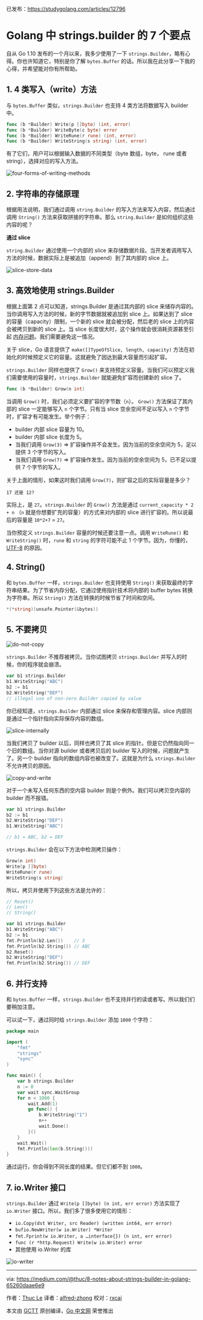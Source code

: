 已发布：https://studygolang.com/articles/12796

# Golang 中 strings.builder 的 7 个要点

自从 Go 1.10 发布的一个月以来，我多少使用了一下 `strings.Builder`，略有心得。你也许知道它，特别是你了解 `bytes.Buffer` 的话。所以我在此分享一下我的心得，并希望能对你有所帮助。

## 1. 4 类写入（write）方法

与 `bytes.Buffer` 类似，`strings.Builder` 也支持 4 类方法将数据写入 builder 中。

```go
func (b *Builder) Write(p []byte) (int, error)
func (b *Builder) WriteByte(c byte) error
func (b *Builder) WriteRune(r rune) (int, error)
func (b *Builder) WriteString(s string) (int, error)
```

有了它们，用户可以根据输入数据的不同类型（byte 数组，byte， rune 或者 string），选择对应的写入方法。

![four-forms-of-writing-methods](https://raw.githubusercontent.com/studygolang/gctt-images/master/strings-builder/1_IGv0x1gMwkszbv7IWnpfaQ.png)

## 2. 字符串的存储原理

根据用法说明，我们通过调用 `string.Builder` 的写入方法来写入内容，然后通过调用 `String()` 方法来获取拼接的字符串。那么 `string.Builder` 是如何组织这些内容的呢？

**通过 slice**

`string.Builder` 通过使用一个内部的 slice 来存储数据片段。当开发者调用写入方法的时候，数据实际上是被追加（append）到了其内部的 slice 上。

![slice-store-data](https://raw.githubusercontent.com/studygolang/gctt-images/master/strings-builder/1_luRaetJ4m36JH43xh0rHcA.png)


## 3. 高效地使用 strings.Builder

根据上面第 2 点可以知道，strings.Builder 是通过其内部的 slice 来储存内容的。当你调用写入方法的时候，新的字节数据就被追加到 slice 上。如果达到了 slice 的容量（capacity）限制，一个新的 slice 就会被分配，然后老的 slice 上的内容会被拷贝到新的 slice 上。当 slice 长度很大时，这个操作就会很消耗资源甚至引起 [内存问题](https://blog.siliconstraits.com/out-of-memory-with-append-in-golang-956e7eb2c70e)。我们需要避免这一情况。

关于 slice，Go 语言提供了 `make([]TypeOfSlice, length, capacity)` 方法在初始化的时候预定义它的容量。这就避免了因达到最大容量而引起扩容。

`strings.Builder` 同样也提供了 `Grow()` 来支持预定义容量。当我们可以预定义我们需要使用的容量时，`strings.Builder` 就能避免扩容而创建新的 slice 了。

```go
func (b *Builder) Grow(n int)
```

当调用 `Grow()` 时，我们必须定义要扩容的字节数（`n`）。 `Grow()` 方法保证了其内部的 slice 一定能够写入 `n` 个字节。只有当 slice 空余空间不足以写入 `n` 个字节时，扩容才有可能发生。举个例子：

* builder 内部 slice 容量为 10。
* builder 内部 slice 长度为 5。
* 当我们调用 `Grow(3)` => 扩容操作并不会发生。因为当前的空余空间为 5，足以提供 3 个字节的写入。
* 当我们调用 `Grow(7)` => 扩容操作发生。因为当前的空余空间为 5，已不足以提供 7 个字节的写入。

关于上面的情形，如果这时我们调用 `Grow(7)`，则扩容之后的实际容量是多少？

```
17 还是 12?
```

实际上，是 `27`。`strings.Builder` 的 `Grow()` 方法是通过 `current_capacity * 2 + n` （`n` 就是你想要扩充的容量）的方式来对内部的 slice 进行扩容的。所以说最后的容量是 `10*2+7` = `27`。

当你预定义 `strings.Builder` 容量的时候还要注意一点。调用 `WriteRune()` 和 `WriteString()` 时，`rune` 和 `string` 的字符可能不止 1 个字节。因为，你懂的，[UTF-8](https://golang.org/pkg/unicode/utf8/#pkg-constants) 的原因。

## 4. String()

和 `bytes.Buffer` 一样，`strings.Builder` 也支持使用 `String()` 来获取最终的字符串结果。为了节省内存分配，它通过使用指针技术将内部的 buffer bytes 转换为字符串。所以 `String()` 方法在转换的时候节省了时间和空间。

```go
*(*string)(unsafe.Pointer(&bytes))
```

## 5. 不要拷贝

![do-not-copy](https://raw.githubusercontent.com/studygolang/gctt-images/master/strings-builder/1_a4IwPDq3tEJJ_FRZfhreyQ.png)

`strings.Builder` 不推荐被拷贝。当你试图拷贝 `strings.Builder` 并写入的时候，你的程序就会崩溃。

```go
var b1 strings.Builder
b1.WriteString("ABC")
b2 := b1
b2.WriteString("DEF") 
// illegal use of non-zero Builder copied by value
```

你已经知道，`strings.Builder` 内部通过 slice 来保存和管理内容。slice 内部则是通过一个指针指向实际保存内容的数组。

![slice-internally](https://raw.githubusercontent.com/studygolang/gctt-images/master/strings-builder/1_KD02pGfasisf8I_BWE_JKQ.png)

当我们拷贝了 builder 以后，同样也拷贝了其 slice 的指针。但是它仍然指向同一个旧的数组。当你对源 builder 或者拷贝后的 builder 写入的时候，问题就产生了。另一个 builder 指向的数组内容也被改变了。这就是为什么 `strings.Builder` 不允许拷贝的原因。

![copy-and-write](https://raw.githubusercontent.com/studygolang/gctt-images/master/strings-builder/1_Ppak_h63S_TvYzJa2sFCpA.png)

对于一个未写入任何东西的空内容 builder 则是个例外。我们可以拷贝空内容的 builder 而不报错。

```go
var b1 strings.Builder
b2 := b1
b2.WriteString("DEF")
b1.WriteString("ABC")

// b1 = ABC, b2 = DEF
```

`strings.Builder` 会在以下方法中检测拷贝操作：

```go
Grow(n int)
Write(p []byte)
WriteRune(r rune)
WriteString(s string)
```

所以，拷贝并使用下列这些方法是允许的：

```go
// Reset()
// Len()
// String()

var b1 strings.Builder
b1.WriteString("ABC")
b2 := b1
fmt.Println(b2.Len())    // 3
fmt.Println(b2.String()) // ABC
b2.Reset()
b2.WriteString("DEF")
fmt.Println(b2.String()) // DEF
```

## 6. 并行支持

和 `bytes.Buffer` 一样，`strings.Builder` 也不支持并行的读或者写。所以我们们要稍加注意。

可以试一下，通过同时给 `strings.Builder` 添加 `1000` 个字符：

```go
package main

import (
	"fmt"
	"strings"
	"sync"
)

func main() {
	var b strings.Builder
	n := 0
	var wait sync.WaitGroup
	for n < 1000 {
		wait.Add(1)
		go func() {
			b.WriteString("1")
			n++
			wait.Done()
		}()
	}
	wait.Wait()
	fmt.Println(len(b.String()))
}
```

通过运行，你会得到不同长度的结果。但它们都不到 `1000`。

## 7. io.Writer 接口

`strings.Builder` 通过 `Write(p []byte) (n int, err error)` 方法实现了 `io.Writer` 接口。所以，我们多了很多使用它的情形：

* `io.Copy(dst Writer, src Reader) (written int64, err error)`
* `bufio.NewWriter(w io.Writer) *Writer`
* `fmt.Fprint(w io.Writer, a …interface{}) (n int, err error)`
* `func (r *http.Request) Write(w io.Writer) error`
* 其他使用 io.Writer 的库

![io-writer](https://raw.githubusercontent.com/studygolang/gctt-images/master/strings-builder/1_MhBcQBYT4ocfA7ftVT2iGw.png)

----------------

via: https://medium.com/@thuc/8-notes-about-strings-builder-in-golang-65260daae6e9

作者：[Thuc Le](https://medium.com/@thuc)
译者：[alfred-zhong](https://github.com/alfred-zhong)
校对：[rxcai](https://github.com/rxcai)

本文由 [GCTT](https://github.com/studygolang/GCTT) 原创编译，[Go 中文网](https://studygolang.com/) 荣誉推出